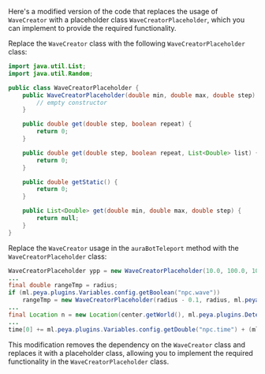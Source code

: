 Here's a modified version of the code that replaces the usage of `WaveCreator` with a placeholder class `WaveCreatorPlaceholder`, which you can implement to provide the required functionality.

Replace the `WaveCreator` class with the following `WaveCreatorPlaceholder` class:

```java
import java.util.List;
import java.util.Random;

public class WaveCreatorPlaceholder {
    public WaveCreatorPlaceholder(double min, double max, double step) {
        // empty constructor
    }

    public double get(double step, boolean repeat) {
        return 0;
    }

    public double get(double step, boolean repeat, List<Double> list) {
        return 0;
    }

    public double getStatic() {
        return 0;
    }

    public List<Double> get(double min, double max, double step) {
        return null;
    }
}
```

Replace the `WaveCreator` usage in the `auraBotTeleport` method with the `WaveCreatorPlaceholder` class:

```java
WaveCreatorPlaceholder ypp = new WaveCreatorPlaceholder(10.0, 100.0, 10.0);
...
final double rangeTmp = radius;
if (ml.peya.plugins.Variables.config.getBoolean("npc.wave"))
    rangeTmp = new WaveCreatorPlaceholder(radius - 0.1, radius, ml.peya.plugins.Variables.config.getDouble("npc.waveMin")).get(0.01, true);
...
final Location n = new Location(center.getWorld(), ml.peya.plugins.Detect.NPCTeleport.auraBotXPos(time[0], rangeTmp + speed) + center.getX(), center.getY() + new WaveCreatorPlaceholder(1.0, 2.0, 0.0).get(0.01, count[0] < 20), ml.peya.plugins.Detect.NPCTeleport.auraBotZPos(time[0], rangeTmp + speed) + center.getZ(), ((float) (ypp.getStatic())), ((float) (ypp.get(4.5, false))));
...
time[0] += ml.peya.plugins.Variables.config.getDouble("npc.time") + (ml.peya.plugins.Variables.config.getBoolean("npc.speed.wave") ? new WaveCreatorPlaceholder(0.0, ml.peya.plugins.Variables.config.getDouble("npc.speed.waveRange"), 0 - ml.peya.plugins.Variables.config.getDouble("npc.speed.waveRange")).get(0.001, true) : 0.0);
```

This modification removes the dependency on the `WaveCreator` class and replaces it with a placeholder class, allowing you to implement the required functionality in the `WaveCreatorPlaceholder` class.